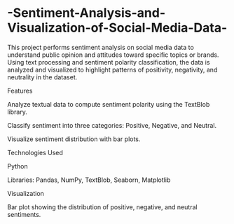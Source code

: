 # -Sentiment-Analysis-and-Visualization-of-Social-Media-Data-

This project performs sentiment analysis on social media data to understand public opinion and attitudes toward specific topics or brands. Using text processing and sentiment polarity classification, the data is analyzed and visualized to highlight patterns of positivity, negativity, and neutrality in the dataset.

Features

Analyze textual data to compute sentiment polarity using the TextBlob library.

Classify sentiment into three categories: Positive, Negative, and Neutral.

Visualize sentiment distribution with bar plots.

Technologies Used

Python

Libraries: Pandas, NumPy, TextBlob, Seaborn, Matplotlib

Visualization

Bar plot showing the distribution of positive, negative, and neutral sentiments.
